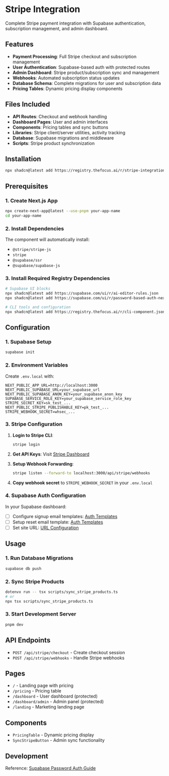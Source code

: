 # Stripe Integration

Complete Stripe payment integration with Supabase authentication, subscription management, and admin dashboard.

## Features

- **Payment Processing**: Full Stripe checkout and subscription management
- **User Authentication**: Supabase-based auth with protected routes
- **Admin Dashboard**: Stripe product/subscription sync and management
- **Webhooks**: Automated subscription status updates
- **Database Schema**: Complete migrations for user and subscription data
- **Pricing Tables**: Dynamic pricing display components

## Files Included

- **API Routes**: Checkout and webhook handling
- **Dashboard Pages**: User and admin interfaces
- **Components**: Pricing tables and sync buttons
- **Libraries**: Stripe client/server utilities, activity tracking
- **Database**: Supabase migrations and middleware
- **Scripts**: Stripe product synchronization

## Installation

```bash
npx shadcn@latest add https://registry.thefocus.ai/r/stripe-integration.json
```

## Prerequisites

### 1. Create Next.js App

```bash
npx create-next-app@latest --use-pnpm your-app-name
cd your-app-name
```

### 2. Install Dependencies

The component will automatically install:
- `@stripe/stripe-js`
- `stripe`
- `@supabase/ssr`
- `@supabase/supabase-js`

### 3. Install Required Registry Dependencies

```bash
# Supabase UI blocks
npx shadcn@latest add https://supabase.com/ui/r/ai-editor-rules.json
npx shadcn@latest add https://supabase.com/ui/r/password-based-auth-nextjs.json

# CLI tools and configuration
npx shadcn@latest add https://registry.thefocus.ai/r/cli-component.json
```

## Configuration

### 1. Supabase Setup

```bash
supabase init
```

### 2. Environment Variables

Create `.env.local` with:

```env
NEXT_PUBLIC_APP_URL=http://localhost:3000
NEXT_PUBLIC_SUPABASE_URL=your_supabase_url
NEXT_PUBLIC_SUPABASE_ANON_KEY=your_supabase_anon_key
SUPABASE_SERVICE_ROLE_KEY=your_supabase_service_role_key
STRIPE_SECRET_KEY=sk_test_...
NEXT_PUBLIC_STRIPE_PUBLISHABLE_KEY=pk_test_...
STRIPE_WEBHOOK_SECRET=whsec_...
```

### 3. Stripe Configuration

1. **Login to Stripe CLI**:
   ```bash
   stripe login
   ```

2. **Get API Keys**: Visit [Stripe Dashboard](https://dashboard.stripe.com/test/apikeys)

3. **Setup Webhook Forwarding**:
   ```bash
   stripe listen --forward-to localhost:3000/api/stripe/webhooks
   ```

4. **Copy webhook secret** to `STRIPE_WEBHOOK_SECRET` in your `.env.local`

### 4. Supabase Auth Configuration

In your Supabase dashboard:

- [ ] Configure signup email templates: [Auth Templates](https://supabase.com/dashboard/project/_/auth/templates)
- [ ] Setup reset email template: [Auth Templates](https://supabase.com/dashboard/project/_/auth/templates)
- [ ] Set site URL: [URL Configuration](https://supabase.com/dashboard/project/_/auth/url-configuration)

## Usage

### 1. Run Database Migrations

```bash
supabase db push
```

### 2. Sync Stripe Products

```bash
dotenvx run -- tsx scripts/sync_stripe_products.ts
# or
npx tsx scripts/sync_stripe_products.ts
```

### 3. Start Development Server

```bash
pnpm dev
```

## API Endpoints

- `POST /api/stripe/checkout` - Create checkout session
- `POST /api/stripe/webhooks` - Handle Stripe webhooks

## Pages

- `/` - Landing page with pricing
- `/pricing` - Pricing table
- `/dashboard` - User dashboard (protected)
- `/dashboard/admin` - Admin panel (protected)
- `/landing` - Marketing landing page

## Components

- `PricingTable` - Dynamic pricing display
- `SyncStripeButton` - Admin sync functionality

## Development

Reference: [Supabase Password Auth Guide](https://supabase.com/ui/docs/nextjs/password-based-auth)

